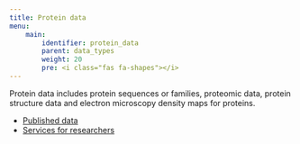 ```yaml
---
title: Protein data
menu:
    main:
        identifier: protein_data
        parent: data_types
        weight: 20
        pre: <i class="fas fa-shapes"></i>
---
```


Protein data includes protein sequences or families, proteomic data, protein structure data and electron microscopy density maps for proteins.

* [Published data](data)
* [Services for researchers](services)
